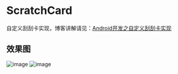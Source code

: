 # ScratchCard
自定义刮刮卡实现，博客讲解请见：[Android开发之自定义刮刮卡实现](http://www.jianshu.com/p/21b067f4c8e1)
## 效果图
 ![image](https://github.com/Lichenwei-Dev/ScratchCardView/blob/master/screenshot/%E5%88%AE%E5%88%AE%E5%8D%A1%E5%AE%9E%E7%8E%B0%E6%95%88%E6%9E%9C1.gif)
 ![image](https://github.com/Lichenwei-Dev/ScratchCardView/blob/master/screenshot/%E5%88%AE%E5%88%AE%E5%8D%A1%E5%AE%9E%E7%8E%B0%E6%95%88%E6%9E%9C2.gif)